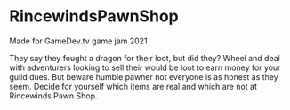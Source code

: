 # RincewindsPawnShop
Made for GameDev.tv game jam 2021


They say they fought a dragon for their loot, but did they? 
Wheel and deal with adventurers looking to sell their would be loot to earn money for your guild dues.
But beware humble pawner not everyone is as honest as they seem. Decide for yourself which items are real and which are not at Rincewinds Pawn Shop. 

